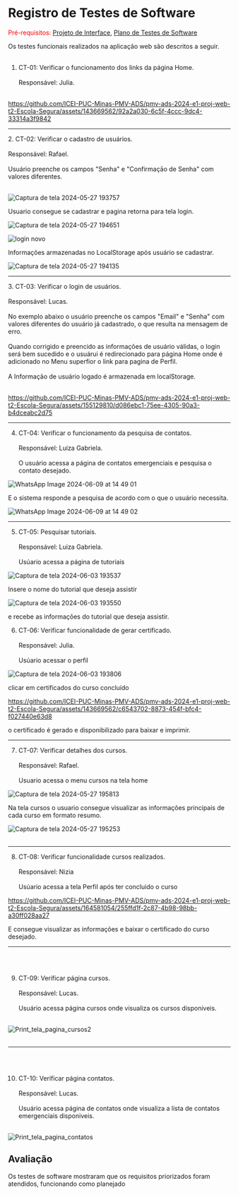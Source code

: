 # Registro de Testes de Software

<span style="color:red">Pré-requisitos: <a href="3-Projeto de Interface.md"> Projeto de Interface</a></span>, <a href="8-Plano de Testes de Software.md"> Plano de Testes de Software</a>

Os testes funcionais realizados na aplicação web são descritos a seguir.
<br><br>

1. CT-01: Verificar o funcionamento dos links da página Home.
<br><br>
Responsável: Julia.
<br><br>

https://github.com/ICEI-PUC-Minas-PMV-ADS/pmv-ads-2024-e1-proj-web-t2-Escola-Segura/assets/143669562/92a2a030-6c5f-4ccc-9dc4-33314a3f9842

<hr>
2. CT-02: Verificar o cadastro de usuários.
<br><br>
Responsável: Rafael.
<br><br>
Usuário preenche os campos "Senha" e "Confirmaçāo de Senha" com valores diferentes.
<br><br>

![Captura de tela 2024-05-27 193757](https://github.com/ICEI-PUC-Minas-PMV-ADS/pmv-ads-2024-e1-proj-web-t2-Escola-Segura/assets/164248210/1cfd7bd4-b107-4803-899d-0fa83e5223eb)


Usuario consegue se cadastrar e pagina retorna para tela login.

![Captura de tela 2024-05-27 194651](https://github.com/ICEI-PUC-Minas-PMV-ADS/pmv-ads-2024-e1-proj-web-t2-Escola-Segura/assets/164248210/57c2dafe-7650-482d-b8dc-146c7f135225)


![login novo](https://github.com/ICEI-PUC-Minas-PMV-ADS/pmv-ads-2024-e1-proj-web-t2-Escola-Segura/assets/164248210/62859c8f-cec0-40d7-a14c-029b83f7970d)


Informações armazenadas no LocalStorage após usuário se cadastrar.

![Captura de tela 2024-05-27 194135](https://github.com/ICEI-PUC-Minas-PMV-ADS/pmv-ads-2024-e1-proj-web-t2-Escola-Segura/assets/164248210/10a8d179-a3c2-4ca6-b2f4-b644330ac0d4)

<hr>
3. CT-03: Verificar o login de usuários.
<br><br>
Responsável: Lucas.
<br><br>
No exemplo abaixo o usuário preenche os campos "Email" e "Senha" com valores diferentes do usuário já cadastrado, o que resulta na mensagem de erro.
<br><br>
Quando corrigido e preencido as informações de usuário válidas, o login será bem sucedido e o usuárui é redirecionado para página Home onde é adicionado no Menu superfior o link para pagina de Perfil.
<br><br>
A Informação de usuário logado é armazenada em localStorage.
<br><br>

https://github.com/ICEI-PUC-Minas-PMV-ADS/pmv-ads-2024-e1-proj-web-t2-Escola-Segura/assets/155129810/d086ebc1-75ee-4305-90a3-b4dceabc2d75
<hr>

4. CT-04: Verificar o funcionamento da pesquisa de contatos.
<br><br>
Responsável: Luiza Gabriela.
<br><br>
O usuário acessa a página de contatos emergenciais e pesquisa o contato desejado.

![WhatsApp Image 2024-06-09 at 14 49 01](https://github.com/ICEI-PUC-Minas-PMV-ADS/pmv-ads-2024-e1-proj-web-t2-Escola-Segura/assets/143669562/36cf0e2f-2cba-46eb-a8a9-74468a286ed5)

E o sistema responde a pesquisa de acordo com o que o usuário necessita.

![WhatsApp Image 2024-06-09 at 14 49 02](https://github.com/ICEI-PUC-Minas-PMV-ADS/pmv-ads-2024-e1-proj-web-t2-Escola-Segura/assets/143669562/388fb24b-fa5e-4049-97eb-19266ae395f9)

<hr>

5. CT-05: Pesquisar tutoriais.
<br><br>
Responsável: Luiza Gabriela.
<br><br>
Usúario acessa a página de tutoriais

![Captura de tela 2024-06-03 193537](https://github.com/ICEI-PUC-Minas-PMV-ADS/pmv-ads-2024-e1-proj-web-t2-Escola-Segura/assets/164196514/95ba6003-1d6a-4eb9-9e80-b3c60a88d38b)

Insere o nome do tutorial que deseja assistir

![Captura de tela 2024-06-03 193550](https://github.com/ICEI-PUC-Minas-PMV-ADS/pmv-ads-2024-e1-proj-web-t2-Escola-Segura/assets/164196514/3d977c4a-ba62-415d-bed0-b656f8923885)

e recebe as informações do tutorial que deseja assistir.

6. CT-06: Verificar funcionalidade de gerar certificado.
<br><br>
Responsável: Julia.
<br><br>
Usúario acessar o perfil

![Captura de tela 2024-06-03 193806](https://github.com/ICEI-PUC-Minas-PMV-ADS/pmv-ads-2024-e1-proj-web-t2-Escola-Segura/assets/164196514/9b72e684-78f0-46f8-af25-0e4e1818e22a)

clicar em certificados do curso concluído

https://github.com/ICEI-PUC-Minas-PMV-ADS/pmv-ads-2024-e1-proj-web-t2-Escola-Segura/assets/143669562/c6543702-8873-454f-bfc4-f027440e63d8

o certificado é gerado e disponibilizado para baixar e imprimir.

<hr>

7. CT-07: Verificar detalhes dos cursos.
<br><br>
Responsável: Rafael.
<br><br>
Usuario acessa o menu cursos na tela home

![Captura de tela 2024-05-27 195813](https://github.com/ICEI-PUC-Minas-PMV-ADS/pmv-ads-2024-e1-proj-web-t2-Escola-Segura/assets/164248210/505c7b56-938c-4369-804e-39fff15e3368)

Na tela cursos o usuario consegue visualizar as informações principais de cada curso em formato resumo.


![Captura de tela 2024-05-27 195253](https://github.com/ICEI-PUC-Minas-PMV-ADS/pmv-ads-2024-e1-proj-web-t2-Escola-Segura/assets/164248210/8b9eb92c-d7aa-4b75-8fa5-2b31432b55da)
<br>
<br>
<hr>

8. CT-08: Verificar funcionalidade cursos realizados.
<br><br>
Responsável: Nizia
<br><br>
Usúario acessa a tela Perfil após ter concluido o curso


https://github.com/ICEI-PUC-Minas-PMV-ADS/pmv-ads-2024-e1-proj-web-t2-Escola-Segura/assets/164581054/255ffd1f-2c87-4b98-98bb-a30ff028aa27

E consegue visualizar as informações e baixar o certificado do curso desejado.

<hr>
<br><br>

9. CT-09: Verificar página cursos.
<br><br>
Responsável: Lucas.
<br><br>
Usuário acessa página cursos onde visualiza os cursos disponiveis.
<br><br>

![Print_tela_pagina_cursos2](https://github.com/ICEI-PUC-Minas-PMV-ADS/pmv-ads-2024-e1-proj-web-t2-Escola-Segura/assets/155129810/188a1f0c-2df4-4cce-a603-46a28594af01)
<br>
<br>
<hr>
<br><br>

10. CT-10: Verificar página contatos.
<br><br>
Responsável: Lucas.
<br><br>
Usuário acessa página de contatos onde visualiza a lista de contatos emergenciais disponiveis.
<br><br>

![Print_tela_pagina_contatos](https://github.com/ICEI-PUC-Minas-PMV-ADS/pmv-ads-2024-e1-proj-web-t2-Escola-Segura/assets/155129810/a16799c6-e6e7-456c-9e4d-1500ab31531a)


## Avaliação

Os testes de software mostraram que os requisitos priorizados foram atendidos, funcionando como planejado

